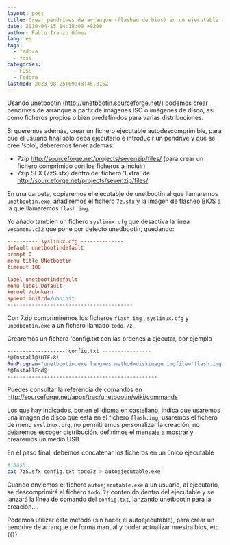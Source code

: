 ```yaml
---
layout: post
title: Crear pendrives de arranque (flasheo de bios) en un ejecutable autoextraible (Linux/Windows)
date: 2010-04-15 14:18:00 +0200
author: Pablo Iranzo Gómez
lang: es
tags:
  - fedora
  - foss
categories:
  - FOSS
  - Fedora
lastmod: 2023-08-25T09:48:46.816Z
---
```


Usando unetbootin (<http://unetbootin.sourceforge.net/>) podemos crear pendrives de arranque a partir de imágenes ISO o imágenes de disco, así como ficheros propios o bien predefinidos para varias distribuciones.

Si queremos además, crear un fichero ejecutable autodescomprimible, para que el usuario final sólo deba ejecutarlo e introducir un pendrive y que se cree 'solo', deberemos tener además:

- 7zip <http://sourceforge.net/projects/sevenzip/files/> (para crear un fichero comprimido con los ficheros a incluir)
- 7zip SFX (7zS.sfx) dentro del fichero 'Extra' de <http://sourceforge.net/projects/sevenzip/files/>

En una carpeta, copiaremos el ejecutable de unetbootin al que llamaremos `unetbootin.exe`, añadiremos el fichero `7z.sfx` y la imagen de flasheo BIOS a la que llamaremos `flash.img`.

Yo añado también un fichero `syslinux.cfg` que desactiva la linea `vesamenu.c32` que pone por defecto unedbootin, quedando:

```cfg
---------- syslinux.cfg --------------
default unetbootindefault
prompt 0
menu title UNetbootin
timeout 100

label unetbootindefault
menu label Default
kernel /ubnkern
append initrd=/ubninit
-----------------------------------------
```

Con 7zip comprimiremos los ficheros `flash.img` , `syslinux.cfg` y `unedbootin.exe` a un fichero llamado `todo.7z`.

Crearemos un fichero 'config.txt con las órdenes a ejecutar, por ejemplo

```bash
------------------- config.txt ----------------
!@Install@!UTF-8!
RunProgram="unetbootin.exe lang=es method=diskimage imgfile='flash.img' cfgfile='syslinux.cfg' nocustom=y nodistro=y  message='Presione OK para generar Pendrive de Flasheo BIOS'  installtype=USB"
!@InstallEnd@
-------------------------------------------------
```

Puedes consultar la referencia de comandos en <http://sourceforge.net/apps/trac/unetbootin/wiki/commands>

Los que hay indicados, ponen el idioma en castellano, indica que usaremos una imagen de disco que está en el fichero `flash.img`, usaremos el fichero de menu `syslinux.cfg`, no permitiremos personalizar la creación, no dejaremos escoger distribución, definimos el mensaje a mostrar y crearemos un medio USB

En el paso final, debemos concatenar los ficheros en un único ejecutable

```bash
#!bash
cat 7zS.sfx config.txt todo7z > autoejecutable.exe
```

Cuando enviemos el fichero `autoejecutable.exe` a un usuario, al ejecutarlo, se descomprimirá el fichero `todo.7z` contenido dentro del ejecutable y se lanzará la línea de comando del `config.txt`, lanzando unetbootin para la creación....

Podemos utilizar este método (sin hacer el autoejecutable), para crear un pendrive de arranque de forma manual y poder actualizar nuestra bios, etc.
{{<disfruta>}}
